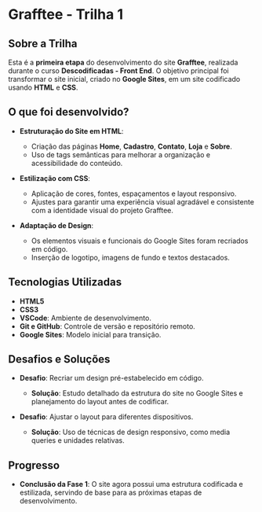 # Grafftee - Trilha 1

## Sobre a Trilha

Esta é a **primeira etapa** do desenvolvimento do site **Grafftee**, realizada durante o curso **Descodificadas - Front End**. O objetivo principal foi transformar o site inicial, criado no **Google Sites**, em um site codificado usando **HTML** e **CSS**.

## O que foi desenvolvido?

- **Estruturação do Site em HTML**:
  - Criação das páginas **Home**, **Cadastro**, **Contato**, **Loja** e **Sobre**.
  - Uso de tags semânticas para melhorar a organização e acessibilidade do conteúdo.

- **Estilização com CSS**:
  - Aplicação de cores, fontes, espaçamentos e layout responsivo.
  - Ajustes para garantir uma experiência visual agradável e consistente com a identidade visual do projeto Grafftee.

- **Adaptação de Design**:
  - Os elementos visuais e funcionais do Google Sites foram recriados em código.
  - Inserção de logotipo, imagens de fundo e textos destacados.

## Tecnologias Utilizadas

- **HTML5**
- **CSS3**
- **VSCode**: Ambiente de desenvolvimento.
- **Git e GitHub**: Controle de versão e repositório remoto.
- **Google Sites**: Modelo inicial para transição.

## Desafios e Soluções

- **Desafio**: Recriar um design pré-estabelecido em código.
  - **Solução**: Estudo detalhado da estrutura do site no Google Sites e planejamento do layout antes de codificar.

- **Desafio**: Ajustar o layout para diferentes dispositivos.
  - **Solução**: Uso de técnicas de design responsivo, como media queries e unidades relativas.

## Progresso

- **Conclusão da Fase 1**: O site agora possui uma estrutura codificada e estilizada, servindo de base para as próximas etapas de desenvolvimento.
